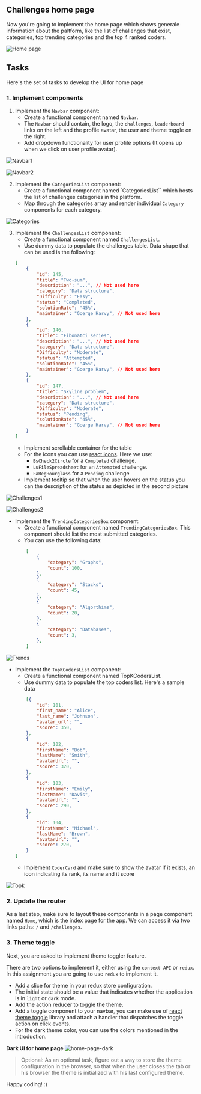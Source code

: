 ## Challenges home page
Now you're going to implement the home page which shows generale information about
the paltform, like the list of challenges that exist, categories, top trending categories and 
the top 4 ranked coders.

![Home page](./images/home.png)

## Tasks
Here's the set of tasks to develop the UI for home page

### 1. Implement components
1. Implement the `Navbar` component:
    - Create a functional component named `Navbar`.
    - The `Navbar` should contain, the logo, the `challenges`, `leaderboard` links on the left and the profile avatar, the user and theme toggle on the right.
    - Add dropdown functionality for user profile options (It opens up when we click on user profile avatar).

![Navbar1](./images/nav.png)

![Navbar2](./images/nav2.png)


2. Implement the `CategoriesList` component:
    - Create a functional component named `CategoriesList`` which hosts the list of challenges categories in the platform.
    - Map through the categories array and render individual `Category`  components for each category.

![Categories](./images/categories.png)

3. Implement the `ChallengesList` component:
    - Create a functional component named `ChallengesList`.
    - Use dummy data to populate the challenges table.
    Data shape that can be used is the following:
    ```json
    [
        {
            "id": 145,
            "title": "Two-sum",
            "description": "...", // Not used here
            "category": "Data structure",
            "Difficulty": "Easy",
            "status": "Completed",  
            "solutionRate": "45%",
            "maintainer": "Goerge Harvy", // Not used here
        },
        {
            "id": 146,
            "title": "Fibonatci series",
            "description": "...", // Not used here
            "category": "Data structure",
            "Difficulty": "Moderate",
            "status": "Attempted",  
            "solutionRate": "45%",
            "maintainer": "Goerge Harvy", // Not used here
        },
        {
            "id": 147,
            "title": "Skyline problem",
            "description": "...", // Not used here
            "category": "Data structure",
            "Difficulty": "Moderate",
            "status": "Pending",  
            "solutionRate": "45%",
            "maintainer": "Goerge Harvy", // Not used here
        }
    ]
    
    ```
    - Implement scrollable container for the table
    - For the icons you can use [react icons](https://react-icons.github.io). Here we use:
        - `BsCheck2Circle` for a `Completed` challenge.
        - `LuFileSpreadsheet` for an `Attempted` challenge.
        - `FaRegHourglass` for a `Pending` challenge
    - Implement tooltip so that when the user hovers on the status you can the description of the status as depicted in the second picture

![Challenges1](./images/challenges.png)

![Challenges2](./images/challenges2.png)


- Implement the `TrendingCategoriesBox` component:
    - Create a functional component named `TrendingCategoriesBox`.
    This component should list the most submitted categories.
    - You can use the following data:
    ```json
        [
            {
                "category": "Graphs",
                "count": 100,
            },
            {
                "category": "Stacks",
                "count": 45,
            },
            {
                "category": "Algorthims",
                "count": 20,
            },
            {
                "category": "Databases",
                "count": 3,
            },
        ]
    ```

![Trends](./images/trends.png)

- Implement the `TopKCodersList` component:
    - Create a functional component named TopKCodersList.
    - Use dummy data to populate the top coders list. Here's a sample data
    ```json
        [{
            "id": 101,
            "first_name": "Alice",
            "last_name": "Johnson",
            "avatar_url": "",
            "score": 350,
        },
        {
            "id": 102,
            "firstName": "Bob",
            "lastName": "Smith",
            "avatarUrl": "",
            "score": 320,
        },
        {
            "id": 103,
            "firstName": "Emily",
            "lastName": "Davis",
            "avatarUrl": "",
            "score": 290,
        },
        {
            "id": 104,
            "firstName": "Michael",
            "lastName": "Brown",
            "avatarUrl": "",
            "score": 270,
        }
    ]
    ```
    - Implement `CoderCard` and make sure to show the avatar if it exists, an icon
    indicating its rank, its name and it score

![Topk](./images/topk.png)

### 2. Update the router
As a last step, make sure to layout these components in a page component named `Home`, which is the index page for the app. We can access it via two links paths: `/` and `/challenges`.


### 3. Theme toggle
Next, you are asked to implement theme toggler feature.

There are two options to implement it, either using the `context API` or `redux`. In this assignment you are going to use `redux` to implement it.

- Add a slice for theme in your redux store configuration.
- The initial state should be a value that indicates whether the application is in `light` or `dark` mode.
- Add the action reducer to toggle the theme.
- Add a toggle component to your navbar, you can make use of [react theme toggle](https://toggles.dev/docs/react) library and attach a handler that dispatches the toggle action on click events.
- For the dark theme color, you can use the colors mentioned in the introduction.

**Dark UI for home page**
![home-page-dark](./images/home-dark.png)


>Optional: As an optional task, figure out a way to store the theme configuration in the browser, so that when the user closes the tab or his browser the theme is initialized with his last configured theme.

Happy coding! :)